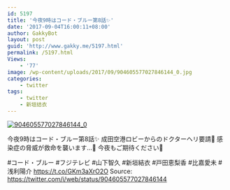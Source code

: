 ```yaml
---
id: 5197
title: '今夜9時はコード・ブルー第8話✨'
date: '2017-09-04T16:00:11+08:00'
author: GakkyBot
layout: post
guid: 'http://www.gakky.me/5197.html'
permalink: /5197.html
Views:
    - '77'
image: /wp-content/uploads/2017/09/904605577027846144_0.jpg
categories:
    - twitter
tags:
    - twitter
    - 新垣结衣
---
```


[![904605577027846144_0](http://www.yui-aragaki.org/wp-content/uploads/2017/09/904605577027846144_0.jpg)](http://www.yui-aragaki.org/wp-content/uploads/2017/09/904605577027846144_0.jpg)

今夜9時はコード・ブルー第8話✨
成田空港ロビーからのドクターヘリ要請🚁
感染症の脅威が救命を襲います…💉
今夜もご期待ください🙇

\#コード・ブルー #フジテレビ
\#山下智久 #新垣結衣 #戸田恵梨香
\#比嘉愛未 #浅利陽介 https://t.co/GKm3aXrO2O
Source: <https://twitter.com/i/web/status/904605577027846144>
